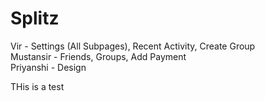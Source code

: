 # Splitz

Vir - Settings (All Subpages), Recent Activity, Create Group  
Mustansir - Friends, Groups, Add Payment  
Priyanshi - Design  

THis is a test
